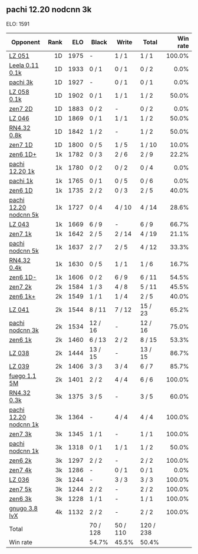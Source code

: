 ## pachi 12.20 nodcnn 3k ##

ELO: 1591

Opponent | Rank | ELO | Black | Write | Total | Win rate
---------|-----:|----:|-------|-------|-------|-------:
[LZ 051](LZ%20051.md) | 1D | 1975 | - | 1 / 1 | 1 / 1 | 100.0%
[Leela 0.11 0.1k](Leela%200.11%200.1k.md) | 1D | 1933 | 0 / 1 | 0 / 1 | 0 / 2 | 0.0%
[pachi 3k](pachi%203k.md) | 1D | 1927 | - | 0 / 1 | 0 / 1 | 0.0%
[LZ 058 0.1k](LZ%20058%200.1k.md) | 1D | 1902 | 0 / 1 | 1 / 1 | 1 / 2 | 50.0%
[zen7 2D](zen7%202D.md) | 1D | 1883 | 0 / 2 | - | 0 / 2 | 0.0%
[LZ 046](LZ%20046.md) | 1D | 1869 | 0 / 1 | 1 / 1 | 1 / 2 | 50.0%
[RN4.32 0.8k](RN4.32%200.8k.md) | 1D | 1842 | 1 / 2 | - | 1 / 2 | 50.0%
[zen7 1D](zen7%201D.md) | 1D | 1800 | 0 / 5 | 1 / 5 | 1 / 10 | 10.0%
[zen6 1D+](zen6%201D+.md) | 1k | 1782 | 0 / 3 | 2 / 6 | 2 / 9 | 22.2%
[pachi 12.20 1k](pachi%2012.20%201k.md) | 1k | 1780 | 0 / 2 | 0 / 2 | 0 / 4 | 0.0%
[pachi 1k](pachi%201k.md) | 1k | 1765 | 0 / 1 | 0 / 5 | 0 / 6 | 0.0%
[zen6 1D](zen6%201D.md) | 1k | 1735 | 2 / 2 | 0 / 3 | 2 / 5 | 40.0%
[pachi 12.20 nodcnn 5k](pachi%2012.20%20nodcnn%205k.md) | 1k | 1727 | 0 / 4 | 4 / 10 | 4 / 14 | 28.6%
[LZ 043](LZ%20043.md) | 1k | 1669 | 6 / 9 | - | 6 / 9 | 66.7%
[zen7 1k](zen7%201k.md) | 1k | 1642 | 2 / 5 | 2 / 14 | 4 / 19 | 21.1%
[pachi nodcnn 5k](pachi%20nodcnn%205k.md) | 1k | 1637 | 2 / 7 | 2 / 5 | 4 / 12 | 33.3%
[RN4.32 0.4k](RN4.32%200.4k.md) | 1k | 1630 | 0 / 5 | 1 / 1 | 1 / 6 | 16.7%
[zen6 1D-](zen6%201D-.md) | 1k | 1606 | 0 / 2 | 6 / 9 | 6 / 11 | 54.5%
[zen7 2k](zen7%202k.md) | 2k | 1584 | 1 / 3 | 4 / 8 | 5 / 11 | 45.5%
[zen6 1k+](zen6%201k+.md) | 2k | 1549 | 1 / 1 | 1 / 4 | 2 / 5 | 40.0%
[LZ 041](LZ%20041.md) | 2k | 1544 | 8 / 11 | 7 / 12 | 15 / 23 | 65.2%
[pachi nodcnn 3k](pachi%20nodcnn%203k.md) | 2k | 1534 | 12 / 16 | - | 12 / 16 | 75.0%
[zen6 1k](zen6%201k.md) | 2k | 1460 | 6 / 13 | 2 / 2 | 8 / 15 | 53.3%
[LZ 038](LZ%20038.md) | 2k | 1444 | 13 / 15 | - | 13 / 15 | 86.7%
[LZ 039](LZ%20039.md) | 2k | 1406 | 3 / 3 | 3 / 4 | 6 / 7 | 85.7%
[fuego 1.1 5M](fuego%201.1%205M.md) | 2k | 1401 | 2 / 2 | 4 / 4 | 6 / 6 | 100.0%
[RN4.32 0.3k](RN4.32%200.3k.md) | 3k | 1375 | 3 / 5 | - | 3 / 5 | 60.0%
[pachi 12.20 nodcnn 1k](pachi%2012.20%20nodcnn%201k.md) | 3k | 1364 | - | 4 / 4 | 4 / 4 | 100.0%
[zen7 3k](zen7%203k.md) | 3k | 1345 | 1 / 1 | - | 1 / 1 | 100.0%
[pachi nodcnn 1k](pachi%20nodcnn%201k.md) | 3k | 1318 | 0 / 1 | 1 / 1 | 1 / 2 | 50.0%
[zen6 2k](zen6%202k.md) | 3k | 1297 | 2 / 2 | - | 2 / 2 | 100.0%
[zen7 4k](zen7%204k.md) | 3k | 1286 | - | 0 / 1 | 0 / 1 | 0.0%
[LZ 036](LZ%20036.md) | 3k | 1244 | - | 3 / 3 | 3 / 3 | 100.0%
[zen7 5k](zen7%205k.md) | 3k | 1244 | 2 / 2 | - | 2 / 2 | 100.0%
[zen6 3k](zen6%203k.md) | 3k | 1228 | 1 / 1 | - | 1 / 1 | 100.0%
[gnugo 3.8 lvX](gnugo%203.8%20lvX.md) | 4k | 1132 | 2 / 2 | - | 2 / 2 | 100.0%
Total | | | 70 / 128 | 50 / 110 | 120 / 238 | 
Win rate| | | 54.7% | 45.5% | 50.4% | 
